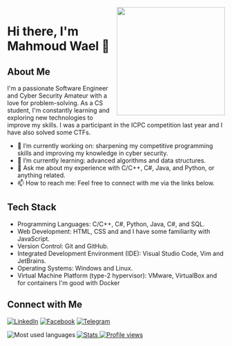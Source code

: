 <img width="250" align="right" src="https://c.tenor.com/_DOBjnGspYAAAAAM/code-coding.gif">

# Hi there, I'm Mahmoud Wael 👋

## About Me

I'm a passionate Software Engineer and Cyber Security Amateur with a love for problem-solving. As a CS student, I'm constantly learning and exploring new technologies to improve my skills. I was a participant in the ICPC competition last year and I have also solved some CTFs. 

- 🔭 I’m currently working on: sharpening my competitive programming skills and improving my knowledge in cyber security.
- 🌱 I’m currently learning: advanced algorithms and data structures.
- 💬 Ask me about my experience with C/C++, C#, Java, and Python, or anything related.
- 📫 How to reach me: Feel free to connect with me via the links below.

## Tech Stack

- Programming Languages: C/C++, C#, Python, Java, C#, and SQL.
- Web Development: HTML, CSS and  and I have some familiarity with JavaScript.
- Version Control: Git and GitHub.
- Integrated Development Environment (IDE): Visual Studio Code, Vim and JetBrains.
- Operating Systems: Windows and Linux.
- Virtual Machine Platform (type-2 hypervisor): VMware, VirtualBox and for containers I'm good with Docker

## Connect with Me

<p align="left">
<a href="https://www.linkedin.com/in/mahmoud-wael-9b9b6424a/" target="_blank"><img alt="LinkedIn" src="https://img.shields.io/badge/LinkedIn-Mahmoud%20Wael-blue?style=flat-square&logo=linkedin"></a>
<a href="https://www.facebook.com/mahmoud.wael.980" target="_blank"><img alt="Facebook" src="https://img.shields.io/badge/Facebook-Mahmoud%20Wael-blue?style=flat-square&logo=facebook"></a>
<a href="https://t.me/Ma7m0udZ" target="_blank"><img alt="Telegram" src="https://img.shields.io/badge/Telegram-Mahmoud%20Wael-blue?style=flat-square&logo=telegram"></a>
</p>

<!-- GitHub stats -->
<a href="https://github.com/MahmoudWaeI">
  <img align="left" src="https://github-readme-stats.vercel.app/api/top-langs/?username=MahmoudWaeI&layout=compact&theme=radical" alt="Most used languages"/>
</a>
<a href="https://github.com/MahmoudWaeI">
  <img src="https://github-readme-stats.vercel.app/api?username=MahmoudWaeI&show_icons=true&theme=radical" alt="Stats" />
</a>

<!-- Profile views counter -->
<a href="https://komarev.com/ghpvc/?username=MahmoudWaeI&style=flat-square">
  <img src="https://komarev.com/ghpvc/?username=MahmoudWaeI&style=flat-square" alt="Profile views" />
</a>
